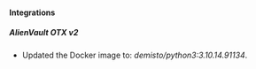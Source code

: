 #### Integrations
##### AlienVault OTX v2
- Updated the Docker image to: *demisto/python3:3.10.14.91134*.
